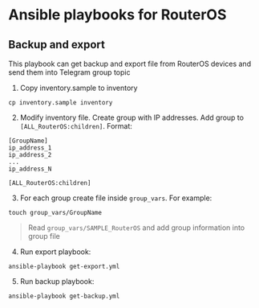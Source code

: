 # Ansible playbooks for RouterOS

## Backup and export

This playbook can get backup and export file from RouterOS devices and send them into Telegram group topic

1. Copy inventory.sample to inventory

```shell
cp inventory.sample inventory
```

2. Modify inventory file. Create group with IP addresses. Add group to `[ALL_RouterOS:children]`. Format:

```
[GroupName]
ip_address_1
ip_address_2
...
ip_address_N

[ALL_RouterOS:children]
```

3. For each group create file inside `group_vars`. For example:

```
touch group_vars/GroupName
```

> Read `group_vars/SAMPLE_RouterOS` and add group information into group file

4. Run export playbook:

```shell
ansible-playbook get-export.yml
```

5. Run backup playbook:

```shell
ansible-playbook get-backup.yml
```
